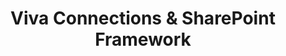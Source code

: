 ---
title: "Viva Connections & SharePoint Framework"
presenter: "Presented by the Community"
occurrence: "Bi-weekly on Thursdays"
time: "7:00 AM PT / 3:00 PM GMT"
joinUrl: "https://aka.ms/spdev-spfx-call-join"
inviteUrl: "https://aka.ms/spdev-spfx-call"
youtubeUrl: "https://www.youtube.com/playlist?list=PLR9nK3mnD-OXdcwfcHGsGr78nHWLRsv1x"
weight: 20
---